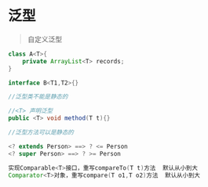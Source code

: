 # 泛型

> 自定义泛型

```java
class A<T>{
	private ArrayList<T> records;
}

interface B<T1,T2>{}

//泛型类不能是静态的
```

```java
//<T> 声明泛型
public <T> void method(T t){}

//泛型方法可以是静态的
```

```java
<? extends Person> ==> ? <= Person 
<? super Person> ==> ? >= Person
```

```java
实现Comparable<T>接口，重写compareTo(T t)方法  默认从小到大
Comparator<T>对象，重写compare(T o1,T o2)方法  默认从小到大
```

